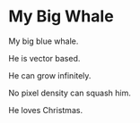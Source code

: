 # My Big Whale

My big blue whale.

He is vector based.

He can grow infinitely.

No pixel density can squash him.

He loves Christmas.
